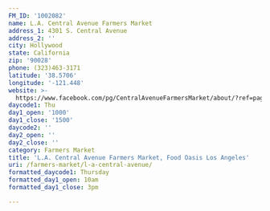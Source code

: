 ```yaml
---
FM_ID: '1002082'
name: L.A. Central Avenue Farmers Market
address_1: 4301 S. Central Avenue
address_2: ''
city: Hollywood
state: California
zip: '90028'
phone: (323)463-3171
latitude: '38.5706'
longitude: '-121.448'
website: >-
  https://www.facebook.com/pg/CentralAvenueFarmersMarket/about/?ref=page_internal
daycode1: Thu
day1_open: '1000'
day1_close: '1500'
daycode2: ''
day2_open: ''
day2_close: ''
category: Farmers Market
title: 'L.A. Central Avenue Farmers Market, Food Oasis Los Angeles'
uri: /farmers-market/l-a-central-avenue/
formatted_daycode1: Thursday
formatted_day1_open: 10am
formatted_day1_close: 3pm

---
```

